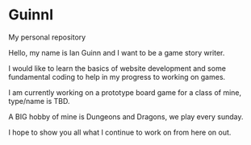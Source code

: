 # GuinnI
My personal repository

Hello, my name is Ian Guinn and I want to be a game story writer. 

I would like to learn the basics of website development and some fundamental coding to help in my progress to working on games.

I am currently working on a prototype board game for a class of mine, type/name is TBD.

A BIG hobby of mine is Dungeons and Dragons, we play every sunday.

I hope to show you all what I continue to work on from here on out.

